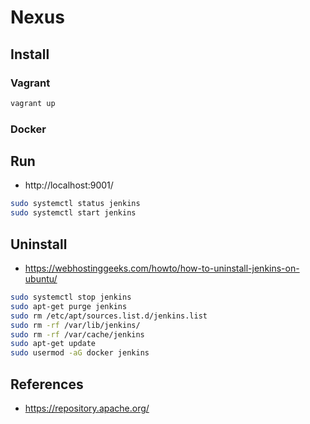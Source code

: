 # Nexus

## Install

### Vagrant

```sh
vagrant up
```
### Docker

## Run

- http://localhost:9001/

```sh
sudo systemctl status jenkins
sudo systemctl start jenkins
```

## Uninstall

- https://webhostinggeeks.com/howto/how-to-uninstall-jenkins-on-ubuntu/

```sh
sudo systemctl stop jenkins
sudo apt-get purge jenkins
sudo rm /etc/apt/sources.list.d/jenkins.list
sudo rm -rf /var/lib/jenkins/
sudo rm -rf /var/cache/jenkins
sudo apt-get update
sudo usermod -aG docker jenkins
```

## References

- https://repository.apache.org/
